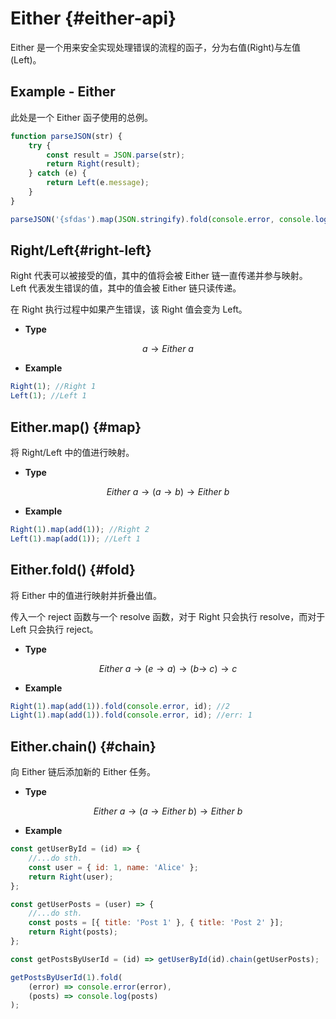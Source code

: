 # Either {#either-api}

Either 是一个用来安全实现处理错误的流程的函子，分为右值(Right)与左值(Left)。

## Example - Either

此处是一个 Either 函子使用的总例。

```js
function parseJSON(str) {
	try {
		const result = JSON.parse(str);
		return Right(result);
	} catch (e) {
		return Left(e.message);
	}
}

parseJSON('{sfdas').map(JSON.stringify).fold(console.error, console.log);
```

## Right/Left{#right-left}

Right 代表可以被接受的值，其中的值将会被 Either 链一直传递并参与映射。
Left 代表发生错误的值，其中的值会被 Either 链只读传递。

在 Right 执行过程中如果产生错误，该 Right 值会变为 Left。

-   **Type**

$$a\to Either\ a$$

-   **Example**

```js
Right(1); //Right 1
Left(1); //Left 1
```

## Either.map() {#map}

将 Right/Left 中的值进行映射。

-   **Type**

$$Either\ a\to (a\to b)\to Either\ b$$

-   **Example**

```js
Right(1).map(add(1)); //Right 2
Left(1).map(add(1)); //Left 1
```

## Either.fold() {#fold}

将 Either 中的值进行映射并折叠出值。

传入一个 reject 函数与一个 resolve 函数，对于 Right 只会执行 resolve，而对于 Left 只会执行 reject。

-   **Type**

$$Either\ a\to(e\to a)\to(b\to\  c)\to c$$

-   **Example**

```js
Right(1).map(add(1)).fold(console.error, id); //2
Light(1).map(add(1)).fold(console.error, id); //err: 1
```

## Either.chain() {#chain}

向 Either 链后添加新的 Either 任务。

-   **Type**

$$Either\ a\to(a\to Either \ b)\to Either \ b$$

-   **Example**

```js
const getUserById = (id) => {
	//...do sth.
	const user = { id: 1, name: 'Alice' };
	return Right(user);
};

const getUserPosts = (user) => {
	//...do sth.
	const posts = [{ title: 'Post 1' }, { title: 'Post 2' }];
	return Right(posts);
};

const getPostsByUserId = (id) => getUserById(id).chain(getUserPosts);

getPostsByUserId(1).fold(
	(error) => console.error(error),
	(posts) => console.log(posts)
);
```
